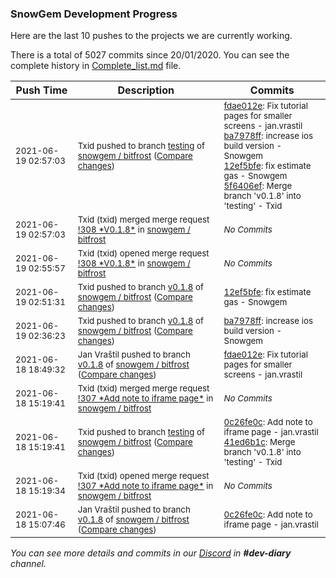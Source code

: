 
### SnowGem Development Progress

Here are the last 10 pushes to the projects we are currently working.

There is a total of 5027 commits since 20/01/2020. You can see the complete history in
 [Complete_list.md](Complete_list.md) file.

| Push Time | Description | Commits |
| --- | --- | --- |
| <sub>2021-06-19 02:57:03</sub> | <sub>Txid pushed to branch [testing](https://gitlab.com/snowgem/bitfrost/commits/testing) of [snowgem / bitfrost](https://gitlab.com/snowgem/bitfrost) ([Compare changes](https://gitlab.com/snowgem/bitfrost/compare/41ed6b1cc48c4f983d87d9268bf54a5728e407f8...5f6406ef5754ce1bd546abd2a0c47b41b18bc521))</sub> | <sub>[fdae012e](https://gitlab.com/snowgem/bitfrost/-/commit/fdae012e00c7269653cb34a1a14d6beea774e410): Fix tutorial pages for smaller screens - jan.vrastil<br>[ba7978ff](https://gitlab.com/snowgem/bitfrost/-/commit/ba7978ffafd6afe6421769a8b1d010183ef134fb): increase ios build version - Snowgem<br>[12ef5bfe](https://gitlab.com/snowgem/bitfrost/-/commit/12ef5bfef70d40d764301fbbeefc511ef398e693): fix estimate gas - Snowgem<br>[5f6406ef](https://gitlab.com/snowgem/bitfrost/-/commit/5f6406ef5754ce1bd546abd2a0c47b41b18bc521): Merge branch 'v0.1.8' into 'testing' - Txid</sub> |
| <sub>2021-06-19 02:57:03</sub> | <sub>Txid (txid) merged merge request [\!308 \*V0\.1\.8\*](https://gitlab.com/snowgem/bitfrost/-/merge_requests/308) in [snowgem / bitfrost](https://gitlab.com/snowgem/bitfrost)</sub> | <sub>_No Commits_</sub> |
| <sub>2021-06-19 02:55:57</sub> | <sub>Txid (txid) opened merge request [\!308 \*V0\.1\.8\*](https://gitlab.com/snowgem/bitfrost/-/merge_requests/308) in [snowgem / bitfrost](https://gitlab.com/snowgem/bitfrost)</sub> | <sub>_No Commits_</sub> |
| <sub>2021-06-19 02:51:31</sub> | <sub>Txid pushed to branch [v0\.1\.8](https://gitlab.com/snowgem/bitfrost/commits/v0.1.8) of [snowgem / bitfrost](https://gitlab.com/snowgem/bitfrost) ([Compare changes](https://gitlab.com/snowgem/bitfrost/compare/ba7978ffafd6afe6421769a8b1d010183ef134fb...12ef5bfef70d40d764301fbbeefc511ef398e693))</sub> | <sub>[12ef5bfe](https://gitlab.com/snowgem/bitfrost/-/commit/12ef5bfef70d40d764301fbbeefc511ef398e693): fix estimate gas - Snowgem</sub> |
| <sub>2021-06-19 02:36:23</sub> | <sub>Txid pushed to branch [v0\.1\.8](https://gitlab.com/snowgem/bitfrost/commits/v0.1.8) of [snowgem / bitfrost](https://gitlab.com/snowgem/bitfrost) ([Compare changes](https://gitlab.com/snowgem/bitfrost/compare/fdae012e00c7269653cb34a1a14d6beea774e410...ba7978ffafd6afe6421769a8b1d010183ef134fb))</sub> | <sub>[ba7978ff](https://gitlab.com/snowgem/bitfrost/-/commit/ba7978ffafd6afe6421769a8b1d010183ef134fb): increase ios build version - Snowgem</sub> |
| <sub>2021-06-18 18:49:32</sub> | <sub>Jan Vraštil pushed to branch [v0\.1\.8](https://gitlab.com/snowgem/bitfrost/commits/v0.1.8) of [snowgem / bitfrost](https://gitlab.com/snowgem/bitfrost) ([Compare changes](https://gitlab.com/snowgem/bitfrost/compare/0c26fe0cbcbab6de4e5982bfd3301cb5a63da056...fdae012e00c7269653cb34a1a14d6beea774e410))</sub> | <sub>[fdae012e](https://gitlab.com/snowgem/bitfrost/-/commit/fdae012e00c7269653cb34a1a14d6beea774e410): Fix tutorial pages for smaller screens - jan.vrastil</sub> |
| <sub>2021-06-18 15:19:41</sub> | <sub>Txid (txid) merged merge request [\!307 \*Add note to iframe page\*](https://gitlab.com/snowgem/bitfrost/-/merge_requests/307) in [snowgem / bitfrost](https://gitlab.com/snowgem/bitfrost)</sub> | <sub>_No Commits_</sub> |
| <sub>2021-06-18 15:19:41</sub> | <sub>Txid pushed to branch [testing](https://gitlab.com/snowgem/bitfrost/commits/testing) of [snowgem / bitfrost](https://gitlab.com/snowgem/bitfrost) ([Compare changes](https://gitlab.com/snowgem/bitfrost/compare/4d1da904ebe05060dca7daaa40820fd12503ed1d...41ed6b1cc48c4f983d87d9268bf54a5728e407f8))</sub> | <sub>[0c26fe0c](https://gitlab.com/snowgem/bitfrost/-/commit/0c26fe0cbcbab6de4e5982bfd3301cb5a63da056): Add note to iframe page - jan.vrastil<br>[41ed6b1c](https://gitlab.com/snowgem/bitfrost/-/commit/41ed6b1cc48c4f983d87d9268bf54a5728e407f8): Merge branch 'v0.1.8' into 'testing' - Txid</sub> |
| <sub>2021-06-18 15:19:34</sub> | <sub>Txid (txid) opened merge request [\!307 \*Add note to iframe page\*](https://gitlab.com/snowgem/bitfrost/-/merge_requests/307) in [snowgem / bitfrost](https://gitlab.com/snowgem/bitfrost)</sub> | <sub>_No Commits_</sub> |
| <sub>2021-06-18 15:07:46</sub> | <sub>Jan Vraštil pushed to branch [v0\.1\.8](https://gitlab.com/snowgem/bitfrost/commits/v0.1.8) of [snowgem / bitfrost](https://gitlab.com/snowgem/bitfrost) ([Compare changes](https://gitlab.com/snowgem/bitfrost/compare/0ede39eb651ead9381bf1896a4c17d5ec9f66af4...0c26fe0cbcbab6de4e5982bfd3301cb5a63da056))</sub> | <sub>[0c26fe0c](https://gitlab.com/snowgem/bitfrost/-/commit/0c26fe0cbcbab6de4e5982bfd3301cb5a63da056): Add note to iframe page - jan.vrastil</sub> |

_You can see more details and commits in our [Discord](https://discord.gg/zumGnbg) in **#dev-diary** channel._
